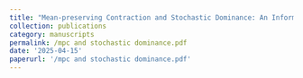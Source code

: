 ```yaml
---
title: "Mean-preserving Contraction and Stochastic Dominance: An Information Design Perspective"
collection: publications
category: manuscripts
permalink: /mpc and stochastic dominance.pdf
date: '2025-04-15'
paperurl: '/mpc and stochastic dominance.pdf'
---
```

